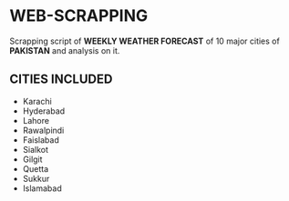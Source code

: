 # WEB-SCRAPPING

Scrapping script of **WEEKLY WEATHER FORECAST** of 10 major cities of **PAKISTAN** and analysis on it.

## CITIES INCLUDED
* Karachi
* Hyderabad
* Lahore
* Rawalpindi
* Faislabad
* Sialkot
* Gilgit
* Quetta
* Sukkur
* Islamabad
